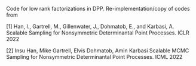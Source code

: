 Code for low rank factorizations in DPP. Re-implementation/copy of codes from  

[1] Han, I., Gartrell, M., Gillenwater, J., Dohmatob, E., and Karbasi, A. Scalable Sampling for Nonsymmetric Determinantal Point Processes. ICLR 2022

[2] Insu Han, Mike Gartrell, Elvis Dohmatob, Amin Karbasi Scalable MCMC Sampling for Nonsymmetric Determinantal Point Processes. ICML 2022
